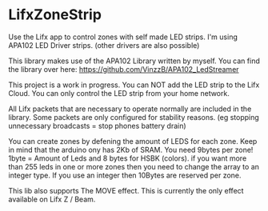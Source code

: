 # LifxZoneStrip
Use the Lifx app to control zones with self made LED strips. I'm using APA102 LED Driver strips. (other drivers are also possible)

This library makes use of the APA102 Library written by myself. You can find the library over here: https://github.com/VinzzB/APA102_LedStreamer

This project is a work in progress. 
You can NOT add the LED strip to the Lifx Cloud. You can only control the LED strip from your home network.

All Lifx packets that are necessary to operate normally are included in the library. Some packets are only configured for stability reasons. (eg stopping unnecessary broadcasts = stop phones battery drain)

You can create zones by defening the amount of LEDS for each zone. Keep in mind that the arduino ony has 2Kb of SRAM. You need 9bytes per zone! 1byte = Amount of Leds and 8 bytes for HSBK (colors). if you want more than 255 leds in one or more zones then you need to change the array to an integer type. If you use an integer then 10Bytes are reserved per zone.

This lib also supports The MOVE effect. This is currently the only effect available on Lifx Z / Beam.
